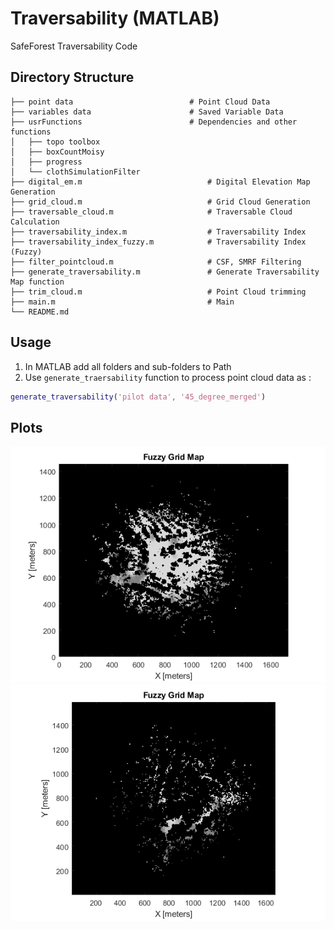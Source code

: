 # Traversability (MATLAB)
SafeForest Traversability Code

## Directory Structure
```
├── point data                          # Point Cloud Data
├── variables data                      # Saved Variable Data
├── usrFunctions                        # Dependencies and other functions
│   ├── topo toolbox
│   ├── boxCountMoisy
│   ├── progress
│   └── clothSimulationFilter
├── digital_em.m                            # Digital Elevation Map Generation                
├── grid_cloud.m                            # Grid Cloud Generation
├── traversable_cloud.m                     # Traversable Cloud Calculation
├── traversability_index.m                  # Traversability Index 
├── traversability_index_fuzzy.m            # Traversability Index (Fuzzy)
├── filter_pointcloud.m                     # CSF, SMRF Filtering
├── generate_traversability.m               # Generate Traversability Map function
├── trim_cloud.m                            # Point Cloud trimming
├── main.m                                  # Main
└── README.md   
```

## Usage
1. In MATLAB add all folders and sub-folders to Path
2. Use `generate_traersability` function to process point cloud data as :  
```matlab
generate_traversability('pilot data', '45_degree_merged')
```

## Plots
![heuristic](plots/Readme/original.png)
![fuzzy](plots/Readme/45_deg_merged.png)
